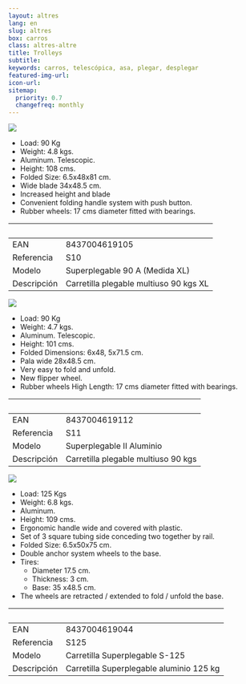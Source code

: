 ```yaml
---
layout: altres
lang: en
slug: altres
box: carros
class: altres-altre
title: Trolleys
subtitle:
keywords: carros, telescópica, asa, plegar, desplegar
featured-img-url:
icon-url: 
sitemap:
  priority: 0.7
  changefreq: monthly
--- 
```

 	
<p class="text-center"><img src="{{ site.base_url }}/assets/img/01-thumbnail-box-fort-altres-carros-s10-superplegable.jpg"></p>

- Load: 90 Kg 
- Weight: 4.8 kgs. 
- Aluminum. Telescopic. 
- Height: 108 cms. 
- Folded Size: 6.5x48x81 cm. 
- Wide blade 34x48.5 cm. 
- Increased height and blade 
- Convenient folding handle system with push button. 
- Rubber wheels: 17 cms diameter fitted with bearings.

&nbsp;|&nbsp;
 --- | ---
EAN|8437004619105
Referencia|S10
Modelo|Superplegable 90 A (Medida XL)
Descripción|Carretilla plegable multiuso 90 kgs XL

<p class="text-center"><img src="{{ site.base_url }}/assets/img/01-thumbnail-box-fort-altres-carros-s11-superplegable.jpg"></p>

- Load: 90 Kg 
- Weight: 4.7 kgs. 
- Aluminum. Telescopic. 
- Height: 101 cms. 
- Folded Dimensions: 6x48, 5x71.5 cm. 
- Pala wide 28x48.5 cm. 
- Very easy to fold and unfold. 
- New flipper wheel. 
- Rubber wheels High Length: 17 cms diameter fitted with bearings.

&nbsp;|&nbsp;
 --- | ---
 EAN|8437004619112
 Referencia|S11
 Modelo|Superplegable II Aluminio
 Descripción|Carretilla plegable multiuso 90 kgs

<p class="text-center"><img src="{{ site.base_url }}/assets/img/01-thumbnail-box-fort-altres-carros-s125-superplegable.jpg"></p> 

- Load: 125 Kgs 
- Weight: 6.8 kgs. 
- Aluminum. 
- Height: 109 cms. 
- Ergonomic handle wide and covered with plastic. 
- Set of 3 square tubing side conceding two together by rail. 
- Folded Size: 6.5x50x75 cm. 
- Double anchor system wheels to the base. 
- Tires: 
	- Diameter 17.5 cm. 
	- Thickness: 3 cm. 
	- Base: 35 x48.5 cm. 
- The wheels are retracted / extended to fold / unfold the base.

&nbsp;|&nbsp;
 --- | ---
 EAN|8437004619044
 Referencia|S125
 Modelo|Carretilla Superplegable S-125
 Descripción|Carretilla Superplegable aluminio 125 kg